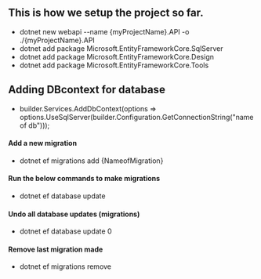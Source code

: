 ## This is how we setup the project so far.
- dotnet new webapi --name {myProjectName}.API -o ./{myProjectName}.API
- dotnet add package Microsoft.EntityFrameworkCore.SqlServer
- dotnet add package Microsoft.EntityFrameworkCore.Design
- dotnet add package Microsoft.EntityFrameworkCore.Tools

## Adding DBcontext for database
- builder.Services.AddDbContext<DBContext>(options => options.UseSqlServer(builder.Configuration.GetConnectionString("name of db")));

#### Add a new migration
- dotnet ef migrations add {NameofMigration}

#### Run the below commands to make migrations
- dotnet ef database update

#### Undo all database updates (migrations)
- dotnet ef database update 0

#### Remove last migration made
- dotnet ef migrations remove